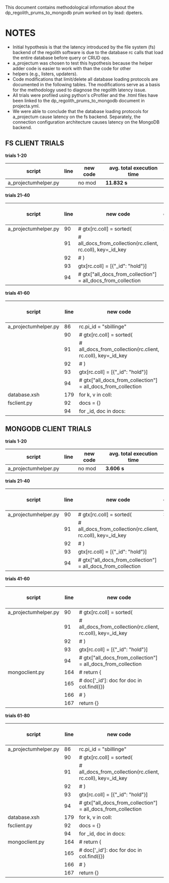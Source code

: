 This document contains methodological information about the dp_regolith_prums_to_mongodb prum worked on by lead: dpeters.

# NOTES

- Initial hypothesis is that the latency introduced by the file system (fs) backend of the regolith software is due to the
  database rc calls that load the entire database before query or CRUD ops.
- a_projectum was chosen to test this hypothesis because the helper adder code is easier to work with than the code for other
- helpers (e.g., listers, updaters).
- Code modifications that limit/delete all database loading protocols are documented in the following tables. The modifications
  serve as a basis for the methodology used to diagnose the regolith latency issue.
- All trials were profiled using python's cProfiler and the .html files have been linked to the dp_regolith_prums_to_mongodb
  document in projecta.yml.
- We were able to conclude that the database loading protocols for a_projectum cause latency on the fs backend. Separately,
  the connection configuration architecture causes latency on the MongoDB backend.

## FS CLIENT TRIALS

**trials 1-20**

| script               | line | new code | avg. total execution time |
| -------------------- | ---- | -------- | ------------------------- |
| a_projectumhelper.py |      | no mod   | **11.832 s**              |

**trials 21-40**

| script               | line | new code                                                     | avg. total execution time |
| -------------------- | ---- | ------------------------------------------------------------ | ------------------------- |
| a_projectumhelper.py | 90   | # gtx[rc.coll] = sorted(                                     | **11.654 s**              |
|                      | 91   | # all_docs_from_collection(rc.client, rc.coll), key=\_id_key |
|                      | 92   | # )                                                          |
|                      | 93   | gtx[rc.coll] = [{"_id": "hold"}]                             |
|                      | 94   | # gtx["all_docs_from_collection"] = all_docs_from_collection |

**trials 41-60**

| script               | line | new code                                                     | avg. total execution time |
| -------------------- | ---- | ------------------------------------------------------------ | ------------------------- |
| a_projectumhelper.py | 86   | rc.pi_id = "sbillinge"                                       | **2.348 s**               |
|                      | 90   | # gtx[rc.coll] = sorted(                                     |
|                      | 91   | # all_docs_from_collection(rc.client, rc.coll), key=\_id_key |
|                      | 92   | # )                                                          |
|                      | 93   | gtx[rc.coll] = [{"_id": "hold"}]                             |
|                      | 94   | # gtx["all_docs_from_collection"] = all_docs_from_collection |
| database.xsh         | 179  | for k, v in coll:                                            |
| fsclient.py          | 92   | docs = {}                                                    |
|                      | 94   | for \_id, doc in docs:                                       |

## MONGODB CLIENT TRIALS

**trials 1-20**

| script               | line | new code | avg. total execution time |
| -------------------- | ---- | -------- | ------------------------- |
| a_projectumhelper.py |      | no mod   | **3.606 s**               |

**trials 21-40**

| script               | line | new code                                                     | avg. total execution time |
| -------------------- | ---- | ------------------------------------------------------------ | ------------------------- |
| a_projectumhelper.py | 90   | # gtx[rc.coll] = sorted(                                     | **3.698 s**               |
|                      | 91   | # all_docs_from_collection(rc.client, rc.coll), key=\_id_key |
|                      | 92   | # )                                                          |
|                      | 93   | gtx[rc.coll] = [{"_id": "hold"}]                             |
|                      | 94   | # gtx["all_docs_from_collection"] = all_docs_from_collection |

**trials 41-60**

| script               | line | new code                                                     | avg. total execution time |
| -------------------- | ---- | ------------------------------------------------------------ | ------------------------- |
| a_projectumhelper.py | 90   | # gtx[rc.coll] = sorted(                                     | **3.390 s**               |
|                      | 91   | # all_docs_from_collection(rc.client, rc.coll), key=\_id_key |
|                      | 92   | # )                                                          |
|                      | 93   | gtx[rc.coll] = [{"_id": "hold"}]                             |
|                      | 94   | # gtx["all_docs_from_collection"] = all_docs_from_collection |
| mongoclient.py       | 164  | # return {                                                   |
|                      | 165  | # doc['_id']: doc for doc in col.find({})                    |
|                      | 166  | # }                                                          |
|                      | 167  | return {}                                                    |

**trials 61-80**

| script               | line | new code                                                     | avg. total execution time |
| -------------------- | ---- | ------------------------------------------------------------ | ------------------------- |
| a_projectumhelper.py | 86   | rc.pi_id = "sbillinge"                                       | **2.939 s**               |
|                      | 90   | # gtx[rc.coll] = sorted(                                     |
|                      | 91   | # all_docs_from_collection(rc.client, rc.coll), key=\_id_key |
|                      | 92   | # )                                                          |
|                      | 93   | gtx[rc.coll] = [{"_id": "hold"}]                             |
|                      | 94   | # gtx["all_docs_from_collection"] = all_docs_from_collection |
| database.xsh         | 179  | for k, v in coll:                                            |
| fsclient.py          | 92   | docs = {}                                                    |
|                      | 94   | for \_id, doc in docs:                                       |
| mongoclient.py       | 164  | # return {                                                   |
|                      | 165  | # doc['_id']: doc for doc in col.find({})                    |
|                      | 166  | # }                                                          |
|                      | 167  | return {}                                                    |
